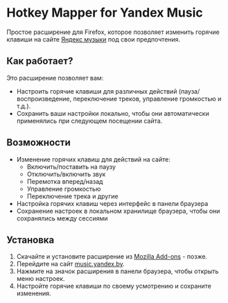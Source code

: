 # Hotkey Mapper for Yandex Music

Простое расширение для Firefox, которое позволяет изменить горячие клавиши на сайте [Яндекс музыки](https://music.yandex.by) под свои предпочтения.

## Как работает?

Это расширение позволяет вам:
- Настроить горячие клавиши для различных действий (пауза/воспроизведение, переключение треков, управление громкостью и т.д.).
- Сохранить ваши настройки локально, чтобы они автоматически применялись при следующем посещении сайта.

## Возможности

- Изменение горячих клавиш для действий на сайте:
  - Включить/поставить на паузу
  - Отключить/включить звук
  - Перемотка вперед/назад
  - Управление громкостью
  - Переключение трека и другие
- Настройка горячих клавиш через интерфейс в панели браузера
- Сохранение настроек в локальном хранилище браузера, чтобы они сохранялись между сессиями

## Установка

1. Скачайте и установите расширение из [Mozilla Add-ons](https://addons.mozilla.org) - позже.
2. Перейдите на сайт [music.yandex.by](https://music.yandex.by).
3. Нажмите на значок расширения в панели браузера, чтобы открыть меню настроек.
4. Настройте горячие клавиши по своему усмотрению и сохраните изменения.


